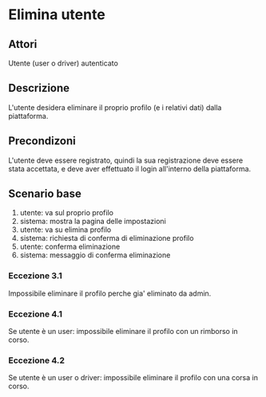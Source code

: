 # Elimina utente

## Attori
Utente (user o driver) autenticato

## Descrizione
L'utente desidera eliminare il proprio profilo (e i relativi dati) dalla piattaforma.

## Precondizoni
L'utente deve essere registrato, quindi la sua registrazione deve essere stata accettata, e deve aver effettuato il login all'interno della piattaforma.

## Scenario base
1) utente: va sul proprio profilo
2) sistema: mostra la pagina delle impostazioni
3) utente: va su elimina profilo
4) sistema: richiesta di conferma di eliminazione profilo
5) utente: conferma eliminazione
6) sistema: messaggio di conferma eliminazione

### Eccezione 3.1
Impossibile eliminare il profilo perche gia' eliminato da admin.

### Eccezione 4.1
Se utente è un user: impossibile eliminare il profilo con un rimborso in corso.

### Eccezione 4.2
Se utente è un user o driver: impossibile eliminare il profilo con una corsa in corso.

